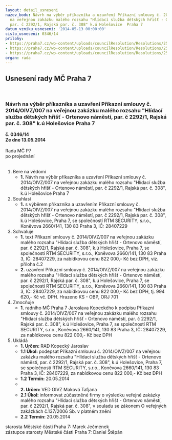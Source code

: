 ```yaml
---
layout: detail_usneseni
nazev_bodu: Návrh na výběr příkazníka a uzavření Příkazní smlouvy č. 2014/OIVZ/007
  na veřejnou zakázku malého rozsahu "Hlídací služba dětských hřišť - Ortenovo náměstí,
  par. č 2292/1, Rajská par. č. 308" k.ú Holešovice  Praha 7
datum_vzniku_usneseni: '2014-05-13 00:00:00'
cislo_usneseni: 0346/14
prilohy:
- https://praha7.cz/wp-content/uploads/councilResolution/Resolutions/25035/24-14-2._p%c5%99%c3%adkazn%c3%ad_smlouva.doc
- https://praha7.cz/wp-content/uploads/councilResolution/Resolutions/25035/24-14-5._v%c3%bdzva.doc
- https://praha7.cz/wp-content/uploads/councilResolution/Resolutions/25035/24-14-7._obchodn%c3%ad_rejst%c5%99%c3%adk.pdf
organ: rada
---
```

<div id="ucUsn_pList" class="usn">
	<span><h2>Usnesení rady MČ Praha 7 </h2>
<br></span><div class="standBody">
<span><h3>Návrh na výběr příkazníka a uzavření Příkazní smlouvy č. 2014/OIVZ/007 na veřejnou zakázku malého rozsahu "Hlídací služba dětských hřišť - Ortenovo náměstí, par. č 2292/1, Rajská par. č. 308" k.ú Holešovice  Praha 7</h3></span><div class="center">
		<strong>č. 0346/14</strong><br>
	</div>
<div class="center">
		<strong>Ze dne 13.05.2014</strong><br><br>
	</div>Rada MČ P7<br> po projednání<br><br><ol>
<li>Bere na vědomí<ul><li>
<strong>1.</strong> Návrh na výběr příkazníka a uzavření Příkazní smlouvy č. 2014/OIVZ/007 na veřejnou zakázku malého rozsahu "Hlídací služba dětských hřišť - Ortenovo náměstí, par. č 2292/1, Rajská par. č. 308", k.ú Holešovice Praha 7</li></ul>
</li>
<li>Souhlasí<ul><li>
<strong>1.</strong> s výběrem příkazníka a uzavřením Příkazní smlouvy č. 2014/OIVZ/007  na veřejnou zakázku malého rozsahu "Hlídací služba dětských hřišť - Ortenovo náměstí, par. č 2292/1, Rajská par. č. 308", k.ú Holešovice, Praha 7, se společností RTM SECURITY, s.r.o., Koněvova 2660/141, 130 83 Praha 3, IČ: 28407229</li></ul>
</li>
<li>Schvaluje<ul>
<li>
<strong>1.</strong> text Příkazní smlouvy č. 2014/OIVZ/007 na veřejnou zakázku malého rozsahu "Hlídací služba dětských hřišť - Ortenovo náměstí, par. č 2292/1, Rajská par. č. 308", k.ú Holešovice, Praha 7, se společností RTM SECURITY, s.r.o., Koněvova 2660/141, 130 83 Praha 3, IČ: 28407229, za nabídkovou cenu 822 000,- Kč bez DPH, viz. příloha č.2</li>
<li>
<strong>2.</strong> uzavření Příkazní smlouvy č. 2014/OIVZ/007  na veřejnou zakázku malého rozsahu "Hlídací služba dětských hřišť - Ortenovo náměstí, par. č 2292/1, Rajská par. č. 308", k.ú Holešovice, Praha 7, se společností RTM SECURITY, s.r.o., Koněvova 2660/141, 130 83 Praha 3, IČ: 28407229, za nabídkovou cenu 822 000,- Kč bez DPH, tj. 994 620,-  Kč vč. DPH. Hrazeno KS - OBP, ORJ 701</li>
</ul>
</li>
<li>Zmocňuje<ul><li>
<strong>1.</strong> radního MČ Praha 7 Jaroslava Kopeckého k podpisu Příkazní smlouvy č. 2014/OIVZ/007  na veřejnou zakázku malého rozsahu "Hlídací služba dětských hřišť - Ortenovo náměstí, par. č 2292/1, Rajská par. č. 308", k.ú Holešovice,  Praha 7, se společností RTM SECURITY, s.r.o., Koněvova 2660/141, 130 83 Praha 3, IČ: 28407229, za nabídkovou cenu 822 000,- Kč bez DPH </li></ul>
</li>
<li>Ukládá<ul>
<li>
<strong>1. Určen: </strong>RAD Kopecký Jaroslav</li>
<li>
<strong>1.1 Úkol: </strong>podepsat Příkazní smlouvu č. 2014/OIVZ/007  na veřejnou zakázku malého rozsahu "Hlídací služba dětských hřišť - Ortenovo náměstí, par. č 2292/1, Rajská par. č. 308", k.ú Holešovice, Praha 7, se společností RTM SECURITY, s.r.o., Koněvova 2660/141, 130 83 Praha 3, IČ: 28407229,  za nabídkovou cenu 822 000,- Kč bez DPH</li>
<li>
<strong>1.2 Termín: </strong>20.05.2014</li>
<li>
<strong><br>2. Určen: </strong>VED OIVZ Maková Taťjana</li>
<li>
<strong>2.1 Úkol: </strong>informovat zúčastněné firmy o výsledku veřejné zakázky malého rozsahu "Hlídací služba dětských hřišť - Ortenovo náměstí, par. č 2292/1, Rajská par. č. 308", v souladu se zákonem O veřejných zakázkách č.137/2006 Sb.  v platném znění</li>
<li>
<strong>2.2 Termín: </strong>20.05.2014</li>
</ul>
</li>
</ol>starosta Městské části Praha 7: Marek Ječmének<br>zástupce starosty Městské části Praha 7: Daniel Štěpán 
</div>
</div>